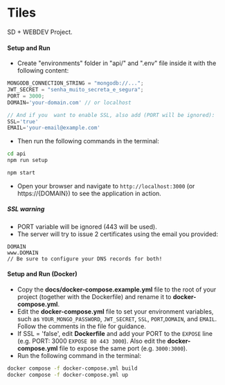 # Tiles

SD + WEBDEV Project.

#### Setup and Run

- Create "environments" folder in "api/" and ".env" file inside it with the following content:

```typescript
MONGODB_CONNECTION_STRING = "mongodb://...";
JWT_SECRET = "senha_muito_secreta_e_segura";
PORT = 3000;
DOMAIN='your-domain.com' // or localhost
```


```typescript
// And if you  want to enable SSL, also add (PORT will be ignored):
SSL='true'
EMAIL='your-email@example.com'
```

- Then run the following commands in the terminal:

```bash
cd api
npm run setup 
```

```bash
npm start
```

- Open your browser and navigate to `http://localhost:3000` (or https://{DOMAIN}) to see the application in action.

#####  SSL warning
- PORT variable will be ignored (443 will be used).
- The server will try to issue 2 certificates using the email you provided: 
```
DOMAIN
www.DOMAIN
// Be sure to configure your DNS records for both!
```

#### Setup and Run (Docker)

- Copy the **docs/docker-compose.example.yml** file to the root of your project (together with the Dockerfile) and rename it to **docker-compose.yml**.
- Edit the **docker-compose.yml** file to set your environment variables, such as `YOUR_MONGO_PASSWORD`, `JWT_SECRET`,  `SSL`, `PORT`,`DOMAIN`, and `EMAIL`. Follow the comments in the file for guidance.
- If SSL = 'false', edit **Dockerfile** and add your PORT to the `EXPOSE` line (e.g. PORT: 3000 `EXPOSE 80 443 3000`). Also edit the **docker-compose.yml** file to expose the same port (e.g. `3000:3000`).
- Run the following command in the terminal:

```bash
docker compose -f docker-compose.yml build
docker compose -f docker-compose.yml up
```

